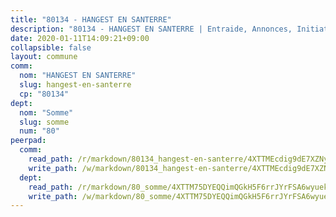 ```yaml
---
title: "80134 - HANGEST EN SANTERRE"
description: "80134 - HANGEST EN SANTERRE | Entraide, Annonces, Initiatives"
date: 2020-01-11T14:09:21+09:00
collapsible: false
layout: commune
comm:
  nom: "HANGEST EN SANTERRE"
  slug: hangest-en-santerre
  cp: "80134"
dept:
  nom: "Somme"
  slug: somme
  num: "80"
peerpad:
  comm:
    read_path: /r/markdown/80134_hangest-en-santerre/4XTTMEcdig9dE7XZNy9pNPJPRni8YKLkULsz6sP3PWUnqp9yM
    write_path: /w/markdown/80134_hangest-en-santerre/4XTTMEcdig9dE7XZNy9pNPJPRni8YKLkULsz6sP3PWUnqp9yM-K3TgV57kWPgDB89TpX1y3BwfXjViWK3f7JER7KxCWmSsyA4AfrSmbtAQ1ggpopyyGKo95CkoX2A4xEDhRQz3cqzKAovSmwiyN7GY77UJ9yZvAhVjckpDq7mtuNMYbwa6Ff1KmYSP
  dept:
    read_path: /r/markdown/80_somme/4XTTM75DYEQQimQGkH5F6rrJYrFSA6wyuekdgioEx7v45YjSw
    write_path: /w/markdown/80_somme/4XTTM75DYEQQimQGkH5F6rrJYrFSA6wyuekdgioEx7v45YjSw-K3TgTuB1DbUNHuFo9Fhh6JTUriPx8E5izGkmw9RSNTjUtMFPoZhqqp87szE8th3EytWSHGdhUuQUPjam8aJZh1SdH8pL3ibgUbMdNhU17kjAmSa49LMB2GjXvVwDVurE8mgce3XM
---
```


